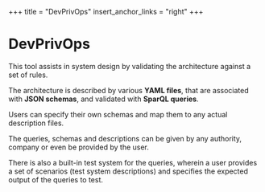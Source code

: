 +++
title = "DevPrivOps"
insert_anchor_links = "right"
+++

# DevPrivOps

This tool assists in system design by validating the architecture against a set of rules.

The architecture is described by various **YAML files**, that are associated with **JSON schemas**, and validated with **SparQL queries**.

Users can specify their own schemas and map them to any actual description files.

The queries, schemas and descriptions can be given by any authority, company or even be provided by the user.

There is also a built-in test system for the queries, wherein a user provides a set of scenarios (test system descriptions) and specifies the expected output of the queries to test.

